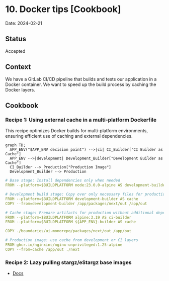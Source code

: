 # 10. Docker tips [Cookbook]

Date: 2024-02-21

## Status

Accepted

## Context

We have a GitLab CI/CD pipeline that builds and tests our application in a Docker container.
We want to speed up the build process by caching the Docker layers.

## Cookbook

### Recipe 1: Using external cache in a multi-platform Dockerfile

This recipe optimizes Docker builds for multi-platform environments, ensuring efficient use of caching and 
external dependencies.

```mermaid
graph TD;
  APP_ENV("$APP_ENV decision point") -->|ci| CI_Builder["CI Builder as Cache"]
  APP_ENV -->|development| Development_Builder["Development Builder as Cache"]
  CI_Builder --> Production["Production Image"]
  Development_Builder --> Production

```

```yaml
# Base stage: Install dependencies only when needed
FROM --platform=$BUILDPLATFORM node:23.0.0-alpine AS development-builder

# Development build stage: Copy over only necessary files for production
FROM --platform=$BUILDPLATFORM development-builder AS cache
COPY --from=development-builder /app/packages/next/out /app/out

# Cache stage: Prepare artifacts for production without additional dependencies.
FROM --platform=$BUILDPLATFORM alpine:3.19 AS ci-builder
FROM --platform=$BUILDPLATFORM ${APP_ENV}-builder AS cache

COPY ./boundaries/ui-monorepo/packages/next/out /app/out

# Production image: use cache from development or CI layers
FROM ghcr.io/nginxinc/nginx-unprivileged:1.25-alpine
COPY --from=cache /app/out ./next
```

### Recipe 2: Lazy pulling stargz/eStargz base images

- [Docs](https://github.com/moby/buildkit/blob/master/docs/stargz-estargz.md)
